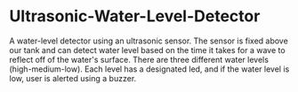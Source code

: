 # Ultrasonic-Water-Level-Detector
A water-level detector using an ultrasonic sensor. The sensor is fixed above our tank and can detect water level based on the time it takes for a wave to reflect off of the water's surface. There are three different water levels (high-medium-low). Each level has a designated led, and if the water level is low, user is alerted using a buzzer.
